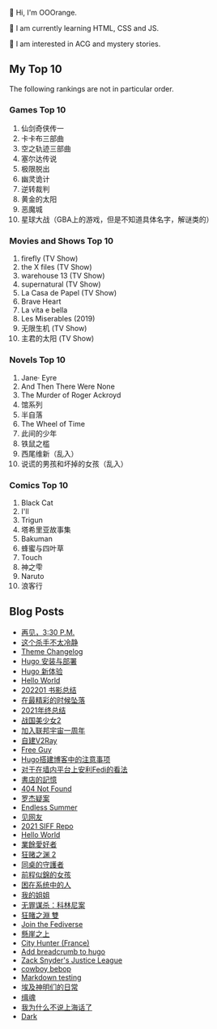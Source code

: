 🍊 Hi, I'm OOOrange.

🌱 I am currently learning HTML, CSS and JS.

👀 I am interested in ACG and mystery stories.

## My Top 10

The following rankings are not in particular order.

### Games Top 10

1. 仙剑奇侠传一
2. 卡卡布三部曲
3. 空之轨迹三部曲
4. 塞尔达传说
5. 极限脱出
6. 幽灵诡计
7. 逆转裁判
8. 黄金的太阳
9. 恶魔城
10. 星球大战（GBA上的游戏，但是不知道具体名字，解谜类的）

### Movies and Shows Top 10

1. firefly (TV Show)
2. the X files (TV Show)
3. warehouse 13 (TV Show)
4. supernatural (TV Show)
5. La Casa de Papel (TV Show)
6. Brave Heart
7. La vita e bella
8. Les Miserables (2019)
9. 无限生机 (TV Show)
10. 主君的太阳 (TV Show)

### Novels Top 10

1. Jane· Eyre
2. And Then There Were None
3. The Murder of Roger Ackroyd
4. 馆系列
5. 半自落
6. The Wheel of Time
7. 此间的少年
8. 铁鼠之槛
9. 西尾维新（乱入）
10. 说谎的男孩和坏掉的女孩（乱入）

### Comics Top 10

1. Black Cat
2. I'll
3. Trigun
4. 塔希里亚故事集
5. Bakuman
6. 蜂蜜与四叶草
7. Touch
8. 神之雫
9. Naruto
10. 浪客行


## Blog Posts

<!-- BLOG-POST-LIST:START -->
- [再见，3:30 P.M.](https://ooorange777.github.io/posts/2022/03/2022030401/)
- [这个杀手不太冷静](https://ooorange777.github.io/posts/2022/02/2022022801/)
- [Theme Changelog](https://ooorange777.github.io/notebook/posts/2022022401/)
- [Hugo 安装与部署](https://ooorange777.github.io/notebook/posts/2022022101/)
- [Hugo 新体验](https://ooorange777.github.io/notebook/posts/2022022001/)
- [Hello World](https://ooorange777.github.io/notebook/posts/2022021501/)
- [202201 书影总结](https://ooorange777.github.io/posts/2022/02/2022020701/)
- [在最精彩的时候坠落](https://ooorange777.github.io/posts/2022/01/2022012901/)
- [2021年终总结](https://ooorange777.github.io/posts/2022/01/2022010201/)
- [战国美少女2](https://ooorange777.github.io/posts/2021/10/2021102801/)
- [加入联邦宇宙一周年](https://ooorange777.github.io/posts/2021/10/2021102101/)
- [自建V2Ray](https://ooorange777.github.io/posts/2021/09/2021091201/)
- [Free Guy](https://ooorange777.github.io/posts/2021/09/2021090701/)
- [Hugo搭建博客中的注意事项](https://ooorange777.github.io/posts/2021/09/2021090401/)
- [对于在墙内平台上安利Fedi的看法](https://ooorange777.github.io/posts/2021/09/2021090201/)
- [書店的記憶](https://ooorange777.github.io/posts/2021/08/2021083001/)
- [404 Not Found](https://ooorange777.github.io/posts/2021/08/2021082902/)
- [罗杰疑案](https://ooorange777.github.io/posts/2021/08/2021082901/)
- [Endless Summer](https://ooorange777.github.io/posts/2021/08/2021081001/)
- [见网友](https://ooorange777.github.io/posts/2021/07/2021070701/)
- [2021 SIFF Repo](https://ooorange777.github.io/posts/2021/06/2021062601/)
- [Hello World](https://ooorange777.github.io/posts/2021/06/2021061301/)
- [業餘愛好者](https://ooorange777.github.io/posts/2021/06/2021061202/)
- [狂赌之渊 2](https://ooorange777.github.io/posts/2021/06/2021061201/)
- [同桌的守護者](https://ooorange777.github.io/posts/2021/06/2021061203/)
- [前程似錦的女孩](https://ooorange777.github.io/posts/2021/06/2021061101/)
- [困在系统中的人](https://ooorange777.github.io/posts/2021/06/2021061102/)
- [我的姐姐](https://ooorange777.github.io/posts/2021/05/2021053001/)
- [无罪谋杀：科林尼案](https://ooorange777.github.io/posts/2021/05/2021052801/)
- [狂賭之淵 雙](https://ooorange777.github.io/posts/2021/05/2021052101/)
- [Join the Fediverse](https://ooorange777.github.io/posts/2021/05/2021052102/)
- [懸崖之上](https://ooorange777.github.io/posts/2021/05/2021051501/)
- [City Hunter &lpar;France&rpar;](https://ooorange777.github.io/posts/2021/05/2021051301/)
- [Add breadcrumb to hugo](https://ooorange777.github.io/posts/2021/05/2021050801/)
- [Zack Snyder&#39;s Justice League](https://ooorange777.github.io/posts/2021/05/2021050602/)
- [cowboy bebop](https://ooorange777.github.io/posts/2021/05/2021050603/)
- [Markdown testing](https://ooorange777.github.io/posts/2021/05/2021050601/)
- [埃及神明们的日常](https://ooorange777.github.io/posts/2021/04/2021041701/)
- [缉魂](https://ooorange777.github.io/posts/2021/03/2021032001/)
- [我为什么不说上海话了](https://ooorange777.github.io/posts/2021/03/2021031101/)
- [Dark](https://ooorange777.github.io/posts/2021/03/2021092001/)
<!-- BLOG-POST-LIST:END -->
